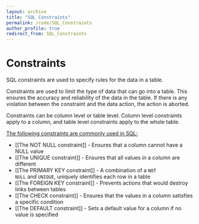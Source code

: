 ```yaml
---
layout: archive
title: "SQL Constraints"
permalink: /code/SQL_Constraints
author_profile: true
redirect_from: SQL_Constraints
---
```

# Constraints
SQL constraints are used to specify rules for the data in a table.

Constraints are used to limit the type of data that can go into a table. This ensures the accuracy and reliability of the data in the table. If there is any violation between the constraint and the data action, the action is aborted.

Constraints can be column level or table level. Column level constraints apply to a column, and table level constraints apply to the whole table.

<u>The following constraints are commonly used in SQL:</u>

-   [[The NOT NULL constraint]] - Ensures that a column cannot have a NULL value
-   [[The UNIQUE constraint]] - Ensures that all values in a column are different
-   [[The PRIMARY KEY constraint]] - A combination of a `NOT NULL` and `UNIQUE`, uniquely identifies each row in a table
-   [[The FOREIGN KEY constraint]] - Prevents actions that would destroy links between tables
-   [[The CHECK constraint]] - Ensures that the values in a column satisfies a specific condition
-   [[The DEFAULT constraint]] - Sets a default value for a column if no value is specified
